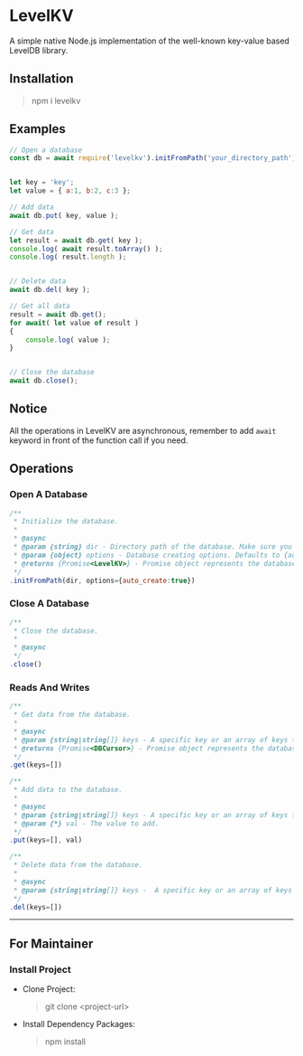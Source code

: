 # LevelKV #
A simple native Node.js implementation of the well-known key-value based LevelDB library.



## Installation ##
> npm  i levelkv



## Examples ##
```javascript
// Open a database
const db = await require('levelkv').initFromPath('your_directory_path');


let key = 'key';
let value = { a:1, b:2, c:3 };

// Add data
await db.put( key, value );

// Get data
let result = await db.get( key );
console.log( await result.toArray() );
console.log( result.length );


// Delete data
await db.del( key );

// Get all data
result = await db.get();
for await( let value of result )
{
    console.log( value );
}


// Close the database
await db.close();
```



## Notice ##
All the operations in LevelKV are asynchronous, remember to add `await` keyword in front of the function call if you need.



## Operations ##
### Open A Database ###
```javascript
/**
 * Initialize the database.
 *
 * @async
 * @param {string} dir - Directory path of the database. Make sure you have created or it will fail if the directory does not exist.
 * @param {object} options - Database creating options. Defaults to {auto_create:true}, which means create a new database automatically if not exist.
 * @returns {Promise<LevelKV>} - Promise object represents the database itself.
 */
.initFromPath(dir, options={auto_create:true})
```

### Close A Database ###
```javascript
/**
 * Close the database.
 *
 * @async
 */
.close()
```

### Reads And Writes  ###
```javascript
/**
 * Get data from the database.
 *
 * @async
 * @param {string|string[]} keys - A specific key or an array of keys to retrieve, if not given it will retrieve all data from the database.
 * @returns {Promise<DBCursor>} - Promise object represents the database cursor of the retrieved data.
 */
.get(keys=[])
```
```javascript
/**
 * Add data to the database.
 *
 * @async
 * @param {string|string[]} keys - A specific key or an array of keys to add.
 * @param {*} val - The value to add.
 */
.put(keys=[], val)
```
```javascript
/**
 * Delete data from the database.
 *
 * @async
 * @param {string|string[]} keys -  A specific key or an array of keys to delete.
 */
.del(keys=[])
```



---
## For Maintainer ##
### Install Project ###
* Clone Project:
    > git clone \<project-url\>
* Install Dependency Packages:
    > npm install